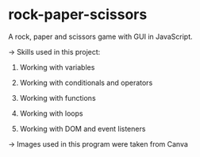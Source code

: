 # rock-paper-scissors

A rock, paper and scissors game with GUI in JavaScript.

-> Skills used in this project:

1. Working with variables

2. Working with conditionals and operators

3. Working with functions

4. Working with loops

5. Working with DOM and event listeners 

-> Images used in this program were taken from Canva

